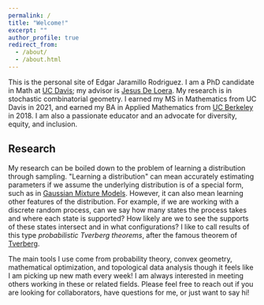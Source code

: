 ```yaml
---
permalink: /
title: "Welcome!"
excerpt: ""
author_profile: true
redirect_from:
  - /about/
  - /about.html
---
```


This is the personal site of Edgar Jaramillo Rodriguez.
I am a PhD candidate in Math at [UC Davis](https://www.math.ucdavis.edu/ "UCD Math"); my advisor is [Jesus De Loera](https://www.math.ucdavis.edu/~deloera/ "Jesus De Loera").
My research is in stochastic combinatorial geometry.
I earned my MS in Mathematics from UC Davis in 2021, and earned my BA in Applied Mathematics from [UC Berkeley](https://math.berkeley.edu/ "UCB Math") in 2018.
I am also a passionate educator and an advocate for diversity, equity, and inclusion.

## Research

My research can be boiled down to the problem of learning a distribution through sampling.
"Learning a distribution" can mean accurately estimating parameters if we assume the underlying distribution is of a special form,
such as in [Gaussian Mixture Models](https://en.wikipedia.org/wiki/Mixture_model "GMM"). However, it can also mean learning other features of the distribution. For example, if we are
working with a discrete random process, can we say how many states the process takes and where each state is supported? How likely
are we to see the supports of these states intersect and in what configurations? I like to call results of this type _probabilistic Tverberg theorems_,
after the famous theorem of [Tverberg](https://en.wikipedia.org/wiki/Tverberg%27s_theorem "Tverberg").

The main tools I use come from probability theory, convex geometry, mathematical optimization, and topological data analysis though it feels like I am picking up
new math every week! I am always interested in meeting others working in these or related fields. Please feel free to reach out if you are looking for collaborators,
have questions for me, or just want to say hi!
